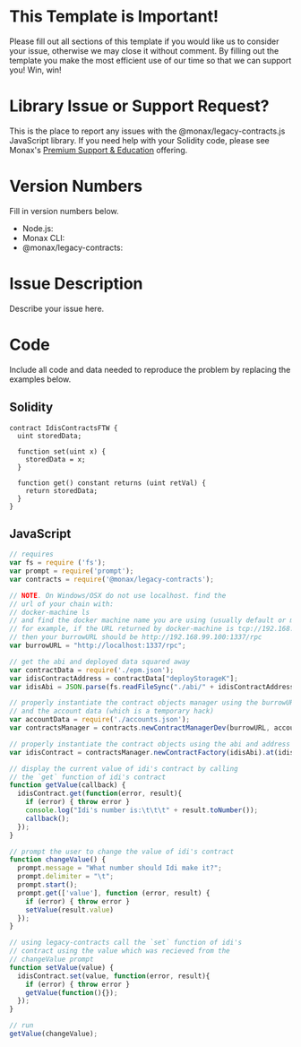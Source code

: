 # This Template is Important!

Please fill out all sections of this template if you would like us to consider your issue, otherwise we may close it without comment.  By filling out the template you make the most efficient use of our time so that we can support you!  Win, win!

# Library Issue or Support Request?

This is the place to report any issues with the @monax/legacy-contracts.js JavaScript library.  If you need help with your Solidity code, please see Monax's [Premium Support & Education](https://monax.io/packages/) offering.

# Version Numbers

Fill in version numbers below.

* Node.js:
* Monax CLI:
* @monax/legacy-contracts:

# Issue Description

Describe your issue here.

# Code

Include all code and data needed to reproduce the problem by replacing the examples below.

## Solidity

```Solidity
contract IdisContractsFTW {
  uint storedData;

  function set(uint x) {
    storedData = x;
  }

  function get() constant returns (uint retVal) {
    return storedData;
  }
}
```

## JavaScript

```JavaScript
// requires
var fs = require ('fs');
var prompt = require('prompt');
var contracts = require('@monax/legacy-contracts');

// NOTE. On Windows/OSX do not use localhost. find the
// url of your chain with:
// docker-machine ls
// and find the docker machine name you are using (usually default or monax).
// for example, if the URL returned by docker-machine is tcp://192.168.99.100:2376
// then your burrowURL should be http://192.168.99.100:1337/rpc
var burrowURL = "http://localhost:1337/rpc";

// get the abi and deployed data squared away
var contractData = require('./epm.json');
var idisContractAddress = contractData["deployStorageK"];
var idisAbi = JSON.parse(fs.readFileSync("./abi/" + idisContractAddress));

// properly instantiate the contract objects manager using the burrowURL
// and the account data (which is a temporary hack)
var accountData = require('./accounts.json');
var contractsManager = contracts.newContractManagerDev(burrowURL, accountData.simplechain_full_000);

// properly instantiate the contract objects using the abi and address
var idisContract = contractsManager.newContractFactory(idisAbi).at(idisContractAddress);

// display the current value of idi's contract by calling
// the `get` function of idi's contract
function getValue(callback) {
  idisContract.get(function(error, result){
    if (error) { throw error }
    console.log("Idi's number is:\t\t\t" + result.toNumber());
    callback();
  });
}

// prompt the user to change the value of idi's contract
function changeValue() {
  prompt.message = "What number should Idi make it?";
  prompt.delimiter = "\t";
  prompt.start();
  prompt.get(['value'], function (error, result) {
    if (error) { throw error }
    setValue(result.value)
  });
}

// using legacy-contracts call the `set` function of idi's
// contract using the value which was recieved from the
// changeValue prompt
function setValue(value) {
  idisContract.set(value, function(error, result){
    if (error) { throw error }
    getValue(function(){});
  });
}

// run
getValue(changeValue);
```
